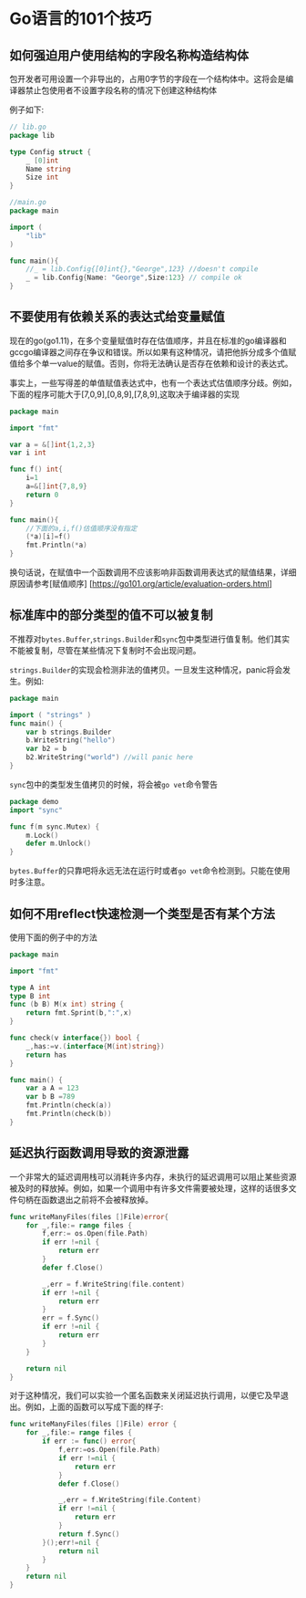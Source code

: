 # Go语言的101个技巧

## 如何强迫用户使用结构的字段名称构造结构体

包开发者可用设置一个非导出的，占用0字节的字段在一个结构体中。这将会是编译器禁止包使用者不设置字段名称的情况下创建这种结构体

例子如下:

```go
// lib.go
package lib

type Config struct {
    _ [0]int
    Name string 
    Size int
}
```

```go
//main.go
package main

import (
    "lib"
)

func main(){
    //_ = lib.Config{[0]int{},"George",123} //doesn't compile
    _ = lib.Config{Name: "George",Size:123} // compile ok
}
```

## 不要使用有依赖关系的表达式给变量赋值

现在的go(go1.11)，在多个变量赋值时存在估值顺序，并且在标准的go编译器和gccgo编译器之间存在争议和错误。所以如果有这种情况，请把他拆分成多个值赋值给多个单一value的赋值。否则，你将无法确认是否存在依赖和设计的表达式。

事实上，一些写得差的单值赋值表达式中，也有一个表达式估值顺序分歧。例如，下面的程序可能大于[7,0,9],[0,8,9],[7,8,9],这取决于编译器的实现

```go
package main

import "fmt"

var a = &[]int{1,2,3}
var i int 

func f() int{
    i=1
    a=&[]int{7,8,9}
    return 0
}

func main(){
    //下面的a,i,f()估值顺序没有指定
    (*a)[i]=f()
    fmt.Println(*a)
}
```

换句话说，在赋值中一个函数调用不应该影响非函数调用表达式的赋值结果，详细原因请参考[赋值顺序] [https://go101.org/article/evaluation-orders.html]

## 标准库中的部分类型的值不可以被复制

不推荐对`bytes.Buffer`,`strings.Builder`和`sync`包中类型进行值复制。他们其实不能被复制，尽管在某些情况下复制时不会出现问题。

`strings.Builder`的实现会检测非法的值拷贝。一旦发生这种情况，panic将会发生。例如:

```go
package main

import ( "strings" )
func main() {
    var b strings.Builder
    b.WriteString("hello")
    var b2 = b 
    b2.WriteString("world") //will panic here
}
```

`sync`包中的类型发生值拷贝的时候，将会被`go vet`命令警告

```go
package demo
import "sync"

func f(m sync.Mutex) {
    m.Lock()
    defer m.Unlock()
}
```

`bytes.Buffer`的只靠吧将永远无法在运行时或者`go vet`命令检测到。只能在使用时多注意。


## 如何不用reflect快速检测一个类型是否有某个方法

使用下面的例子中的方法

```go
package main

import "fmt"

type A int
type B int 
func (b B) M(x int) string {
    return fmt.Sprint(b,":",x)
}

func check(v interface{}) bool {
    _,has:=v.(interface{M(int)string})
    return has
}

func main() {
    var a A = 123
    var b B =789
    fmt.Println(check(a))
    fmt.Println(check(b))
}
```

## 延迟执行函数调用导致的资源泄露

一个非常大的延迟调用栈可以消耗许多内存，未执行的延迟调用可以阻止某些资源被及时的释放掉。例如，如果一个调用中有许多文件需要被处理，这样的话很多文件句柄在函数退出之前将不会被释放掉。

```go
func writeManyFiles(files []File)error{
    for _,file:= range files {
        f,err:= os.Open(file.Path)
        if err !=nil {
            return err 
        }
        defer f.Close()

        _,err = f.WriteString(file.content)
        if err !=nil {
            return err
        }
        err = f.Sync()
        if err !=nil {
            return err 
        }
    }

    return nil
}
```

对于这种情况，我们可以实验一个匿名函数来关闭延迟执行调用，以便它及早退出。例如，上面的函数可以写成下面的样子:

```go
func writeManyFiles(files []File) error {
    for _,file:= range files {
        if err := func() error{
            f,err:=os.Open(file.Path)
            if err !=nil {
                return err 
            }
            defer f.Close()

            _,err = f.WriteString(file.Content)
            if err !=nil {
                return err
            }
            return f.Sync()
        }();err!=nil {
            return nil
        }
    }
    return nil
}
```